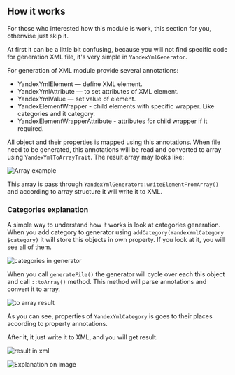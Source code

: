 ## How it works

For those who interested how this module is work, this section for you, otherwise just skip it.

At first it can be a little bit confusing, because you will not find specific code for generation XML file, it's very simple in `YandexYmlGenerator`.

For generation of XML module provide several annotations:

- YandexYmlElement — define XML element.
- YandexYmlAttribute — to set attributes of XML element.
- YandexYmlValue — set value of element.
- YandexElementWrapper - child elements with specific wrapper. Like categories and it category.
- YandexElementWrapperAttribute - attributes for child wrapper if it required.

All object and their properties is mapped using this annotations. When file need to be generated, this annotations will be read and converted to array using `YandexYmlToArrayTrait`. The result array may looks like:

![Array example](https://i.imgur.com/nYSUEf9.png)

This array is pass through `YandexYmlGenerator::writeElementFromArray()` and according to array structure it will write it to XML.

### Categories explanation

A simple way to understand how it works is look at categories generation. When you add category to generator using `addCategory(YandexYmlCategory $category)` it will store this objects in own property. If you look at it, you will see all of them.

![categories in generator](https://i.imgur.com/EcurQa9.png)

When you call `generateFile()` the generator will cycle over each this object and call `::toArray()` method. This method will parse annotations and convert it to array.

![to array result](https://i.imgur.com/6QJ6kFX.png)

As you can see, properties of `YandexYmlCategory` is goes to their places according to property annotations.

After it, it just write it to XML, and you will get result.

![result in xml](https://i.imgur.com/IIhv3C3.png)

![Explanation on image](https://i.imgur.com/3YxV9IJ.png)
